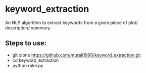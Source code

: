 # keyword_extraction
An NLP algorithm to extract keywords from a given piece of plot/ description/ summary.

Steps to use:
------------
- git clone https://github.com/murali1996/keyword_extraction.git
- cd keyword_extraction 
- python rake.py

